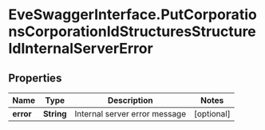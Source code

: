 # EveSwaggerInterface.PutCorporationsCorporationIdStructuresStructureIdInternalServerError

## Properties
Name | Type | Description | Notes
------------ | ------------- | ------------- | -------------
**error** | **String** | Internal server error message | [optional] 


